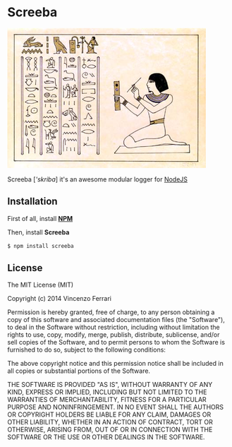 Screeba
=======

![Screeba](./images/scribe.jpg 'Screeba')

Screeba [*'skriba*] it's an awesome modular logger for [NodeJS](http://nodejs.org)

## Installation
First of all, install [**NPM**](https://www.npmjs.org/)

Then, install **Screeba**

```bash
$ npm install screeba
```

## License
The MIT License (MIT)

Copyright (c) 2014 Vincenzo Ferrari

Permission is hereby granted, free of charge, to any person obtaining a copy
of this software and associated documentation files (the "Software"), to deal
in the Software without restriction, including without limitation the rights
to use, copy, modify, merge, publish, distribute, sublicense, and/or sell
copies of the Software, and to permit persons to whom the Software is
furnished to do so, subject to the following conditions:

The above copyright notice and this permission notice shall be included in all
copies or substantial portions of the Software.

THE SOFTWARE IS PROVIDED "AS IS", WITHOUT WARRANTY OF ANY KIND, EXPRESS OR
IMPLIED, INCLUDING BUT NOT LIMITED TO THE WARRANTIES OF MERCHANTABILITY,
FITNESS FOR A PARTICULAR PURPOSE AND NONINFRINGEMENT. IN NO EVENT SHALL THE
AUTHORS OR COPYRIGHT HOLDERS BE LIABLE FOR ANY CLAIM, DAMAGES OR OTHER
LIABILITY, WHETHER IN AN ACTION OF CONTRACT, TORT OR OTHERWISE, ARISING FROM,
OUT OF OR IN CONNECTION WITH THE SOFTWARE OR THE USE OR OTHER DEALINGS IN THE
SOFTWARE.